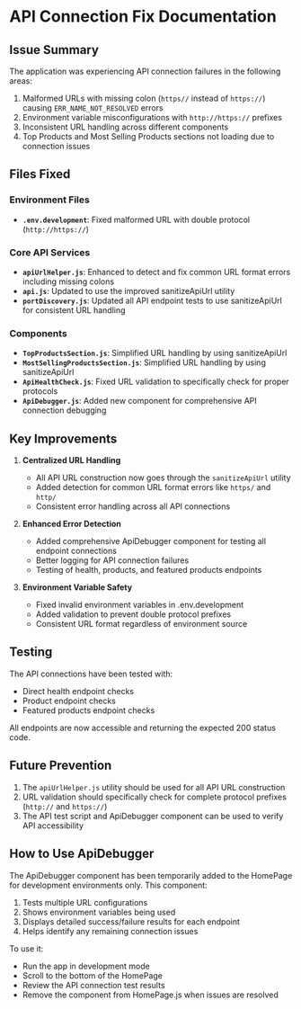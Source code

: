 # API Connection Fix Documentation

## Issue Summary
The application was experiencing API connection failures in the following areas:

1. Malformed URLs with missing colon (`https//` instead of `https://`) causing `ERR_NAME_NOT_RESOLVED` errors
2. Environment variable misconfigurations with `http://https://` prefixes
3. Inconsistent URL handling across different components
4. Top Products and Most Selling Products sections not loading due to connection issues

## Files Fixed

### Environment Files
- **`.env.development`**: Fixed malformed URL with double protocol (`http://https://`) 

### Core API Services
- **`apiUrlHelper.js`**: Enhanced to detect and fix common URL format errors including missing colons
- **`api.js`**: Updated to use the improved sanitizeApiUrl utility
- **`portDiscovery.js`**: Updated all API endpoint tests to use sanitizeApiUrl for consistent URL handling

### Components
- **`TopProductsSection.js`**: Simplified URL handling by using sanitizeApiUrl
- **`MostSellingProductsSection.js`**: Simplified URL handling by using sanitizeApiUrl
- **`ApiHealthCheck.js`**: Fixed URL validation to specifically check for proper protocols
- **`ApiDebugger.js`**: Added new component for comprehensive API connection debugging

## Key Improvements

1. **Centralized URL Handling**
   - All API URL construction now goes through the `sanitizeApiUrl` utility
   - Added detection for common URL format errors like `https/` and `http/`
   - Consistent error handling across all API connections

2. **Enhanced Error Detection**
   - Added comprehensive ApiDebugger component for testing all endpoint connections
   - Better logging for API connection failures
   - Testing of health, products, and featured products endpoints

3. **Environment Variable Safety**
   - Fixed invalid environment variables in .env.development
   - Added validation to prevent double protocol prefixes
   - Consistent URL format regardless of environment source

## Testing
The API connections have been tested with:
- Direct health endpoint checks
- Product endpoint checks
- Featured products endpoint checks

All endpoints are now accessible and returning the expected 200 status code.

## Future Prevention
1. The `apiUrlHelper.js` utility should be used for all API URL construction
2. URL validation should specifically check for complete protocol prefixes (`http://` and `https://`)
3. The API test script and ApiDebugger component can be used to verify API accessibility

## How to Use ApiDebugger

The ApiDebugger component has been temporarily added to the HomePage for development environments only.
This component:

1. Tests multiple URL configurations
2. Shows environment variables being used
3. Displays detailed success/failure results for each endpoint
4. Helps identify any remaining connection issues

To use it:
- Run the app in development mode
- Scroll to the bottom of the HomePage
- Review the API connection test results
- Remove the component from HomePage.js when issues are resolved
